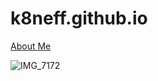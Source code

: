 # k8neff.github.io
[About Me](https://k8neff.github.io/About)

![IMG_7172](https://user-images.githubusercontent.com/48328053/84417124-2bdc3880-abe3-11ea-92dd-f6745547ff2b.jpeg)


